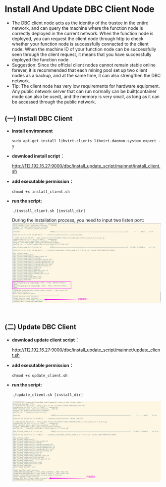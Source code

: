 # Install And Update DBC Client Node

- The DBC client node acts as the identity of the trustee in the entire network, and can query the machine where the function node is correctly deployed in the current network. When the function node is deployed, you can request the client node through http to check whether your function node is successfully connected to the client node. When the machine ID of your function node can be successfully seen through the client request, it means that you have successfully deployed the function node.
- Suggestion: Since the official client nodes cannot remain stable online forever, it is recommended that each mining pool set up two client nodes as a backup, and at the same time, it can also strengthen the DBC network.
- Tip: The client node has very low requirements for hardware equipment. Any public network server that can run normally can be built(container mode can also be used), and the memory is very small, as long as it can be accessed through the public network.

## (一) Install DBC Client

- **install environment**

  `sudo apt-get install libvirt-clients libvirt-daemon-system expect -y`

- **download install script：**

  http://112.192.16.27:9000/dbc/install_update_script/mainnet/install_client.sh

- **add executable permission：**

  `chmod +x install_client.sh`

- **run the script:**

  `./install_client.sh [install_dir]`

  During the installation process, you need to input two listen port:
  <img src="./assets/install_dbc_client.png" width = "500" height = "260"  align=center />

<br/>

## (二) Update DBC Client

- **download update client script：**

  http://112.192.16.27:9000/dbc/install_update_script/mainnet/update_client.sh

- **add executable permission：**

  `chmod +x update_client.sh`

- **run the script:**

  `./update_client.sh [install_dir]`

    <img src="./assets/update_dbc_client.png" width = "500" height = "260"  align=center />
